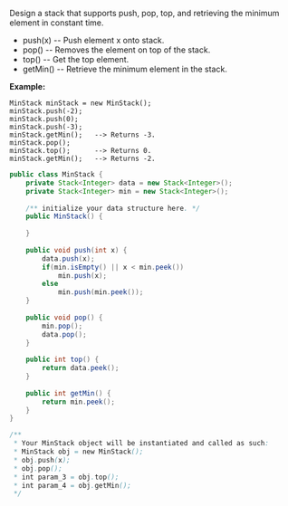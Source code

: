 Design a stack that supports push, pop, top, and retrieving the minimum element in constant time.

* push(x) -- Push element x onto stack.
* pop() -- Removes the element on top of the stack.
* top() -- Get the top element.
* getMin() -- Retrieve the minimum element in the stack.


**Example:**
```
MinStack minStack = new MinStack();
minStack.push(-2);
minStack.push(0);
minStack.push(-3);
minStack.getMin();   --> Returns -3.
minStack.pop();
minStack.top();      --> Returns 0.
minStack.getMin();   --> Returns -2.
```


```java
public class MinStack {
    private Stack<Integer> data = new Stack<Integer>();
    private Stack<Integer> min = new Stack<Integer>();
    
    /** initialize your data structure here. */
    public MinStack() {
        
    }
    
    public void push(int x) {
        data.push(x);
        if(min.isEmpty() || x < min.peek())
            min.push(x);
        else
            min.push(min.peek());
    }
    
    public void pop() {
        min.pop();
        data.pop();
    }
    
    public int top() {
        return data.peek();
    }
    
    public int getMin() {
        return min.peek();
    }
}

/**
 * Your MinStack object will be instantiated and called as such:
 * MinStack obj = new MinStack();
 * obj.push(x);
 * obj.pop();
 * int param_3 = obj.top();
 * int param_4 = obj.getMin();
 */
 ```
